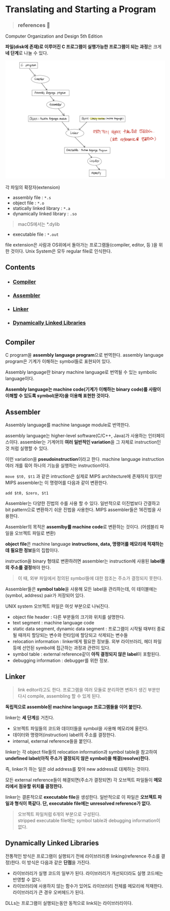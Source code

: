 # Translating and Starting a Program

> ### references 🔗
Computer Organization and Design 5th Edition    

**파일(disk에 존재)로 이루어진 C 프로그램이 실행가능한 프로그램이 되는 과정**은 크게 **네 단계**로 나눌 수 있다.

<img src="./img/four-step.jpeg" alt="four step">

각 파일의 확장자(extension)
* assembly file : `*.s`
* object file : `*.o`
* statically linked library : `*.a`
* dynamically linked library : `.so`
 > macOS에서는 \*.dylib
* executable file : `*.out`

file extension은 사람과 OS위에서 돌아가는 프로그램들(compiler, editor, 등 )을 위한 것이다. Unix System은 모두 regular file로 인식한다.

## Contents		
* ### [Compiler](https://github.com/mingeun2154/CS/tree/main/ComputerArchitecture/translate-start#compiler-1)
* ### [Assembler](https://github.com/mingeun2154/CS/tree/main/ComputerArchitecture/translate-start#assembler-1)
* ### [Linker](https://github.com/mingeun2154/CS/tree/main/ComputerArchitecture/translate-start#linker-1)
* ### [Dynamically Linked Libraries](https://github.com/mingeun2154/CS/tree/main/ComputerArchitecture/translate-start#dynamically-linked-libraries-1)

#    

## Compiler
C program을 **assembly language program**으로 번역한다. assembly language program은 기계가 이해하는 symbol들로 표현되어 있다.

Assembly language란 binary machine language로 번역될 수 있는 symbolic language이다.

**Assembly language는 machine code(기계가 이해하는 binary code)를 사람이 이해할 수 있도록 symbol(문자)을 이용해 표현한 것이다.**

## Assembler
Assembly language를 machine language module로 번역한다.

assembly language는 higher-level software(C/C++, Java)가 사용하는 인터페이스이다. assembler는 기계어의 **여러 일반적인 variation**을 그 자체로 instruction인 것 처럼 실행할 수 있다.

이런 variation을 **pseudoinstruction**이라고 한다. machine language instruction 여러 개를 묶어 하나의 기능을 실행하는 instruction이다.

`move $t0, $t1` 과 같은 intruction은 실제로 MIPS architecture에 존재하지 않지만 MIPS assembler는 이 명령어를 다음과 같이 변환한다.

`add $t0, $zero, $t1`

Assembler는 다양한 진법의 수를 사용 할 수 있다. 일반적으로 이진법보다 간결하고 bit pattern으로 변환하기 쉬운 진법을 사용한다.
MIPS assembler들은 16진법을 사용한다.

Assembler의 목적은 **assemlby를 machine code**로 변환하는 것이다. (어셈블리 파일을 오브젝트 파일로 변환)

**object file**은 machine language **instructions, data, 명령어를 메모리에 적재하는데 필요한 정보**들의 집합이다.

instruction을 binary 형태로 변환하려면 assembler는 instruction에 사용된 **label들의 주소를 결정**해야 한다.
> 이 때, 외부 파일에서 정의된 symbol들에 대한 참조는 주소가 결정되지 못한다.

Assembler들은 **symbol table**을 사용해 모든 label을 관리하는데, 이 테이블에는 (symbol, address) pair가 저장되어 있다.

UNIX system 오브젝트 파일은 여섯 부분으로 나눠진다.
* object file header : 다른 부분들의 크기와 위치를 설명한다.
* text segment : machine language code
* static data segment, dynamic data segment : 프로그램이 시작될 때부터 종료될 때까지 할당되는 변수와 런타임에 할당되고 삭제되는 변수들
* relocation information : linker에게 필요한 정보들. 외부 라이브러리, 헤더 파일 등에 선언된 symbol에 접근하는 과정과 관련이 있다.
* symbol table : external reference같이 **아직 결정되지 않은 label**이 포함된다.
* debugging information : debugger를 위한 정보.

## Linker
> link editor라고도 한다.
프로그램을 여러 모듈로 분리하면 변화가 생긴 부분만 다시 compile, assembling 할 수 있게 된다.

**독립적으로 assemble된 machine language 프로그램들을 이어 붙인다.**

linker는 **세 단계**를 거친다.

* 오브젝트 파일들의 코드와 데이터들을 symbol을 사용해 메모리에 올린다.
* 데이터와 명령어(instruction) label의 주소를 결정한다.
* internal, external reference들을 붙인다.

linker는 각 object file들의 relocation information과 symbol table을 참고하여 **undefined label(아직 주소가 결정되지 않은 symbol)을 해결(resolve)한다.**

즉, linker가 하는 일은 old address를 찾아 new address로 대체하는 것이다.

모든 external reference들이 해결되면(주소가 결정되면) 각 오브젝트 파일들이 **메모리에서 점유할 위치를 결정한다.**

linker는 결론적으로 **executable file**을 생성한다. 일반적으로 이 파일은 **오브젝트 파일과 형식이 똑같다. 단, executable file에는 unresolved reference가 없다.**
> 오브젝트 파일처럼 6개의 부분으로 구성된다.     
> stripped executable file에는 symbol table과 debugging information이 없다.    

## Dynamically Linked Libraries
전통적인 방식은 프로그램이 실행되기 전에 라이브러리릉 linking(reference 주소를 결정)한다. 이 방식은 다음과 같은 **단점**을 가진다.

* 라이브러리가 실행 코드의 일부가 된다. 라이브러리가 개선되더라도 실행 코드에는 반영할 수 없다.
* 라이브러리에 사용하지 않는 함수가 있어도 라이브러리 전체를 메모리에 적재한다. 라이브러리가 큰 경우 오버헤드가 된다.

DLLs는 프로그램이 실행되는동안 동적으로 link되는 라이브러리이다.
